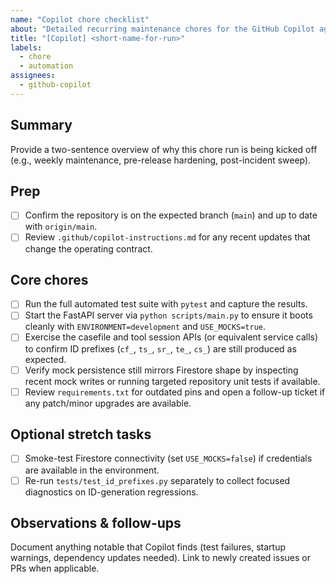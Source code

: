 ```yaml
---
name: "Copilot chore checklist"
about: "Detailed recurring maintenance chores for the GitHub Copilot agent"
title: "[Copilot] <short-name-for-run>"
labels:
  - chore
  - automation
assignees:
  - github-copilot
---
```


## Summary
Provide a two-sentence overview of why this chore run is being kicked off (e.g., weekly maintenance, pre-release hardening, post-incident sweep).

## Prep
- [ ] Confirm the repository is on the expected branch (`main`) and up to date with `origin/main`.
- [ ] Review `.github/copilot-instructions.md` for any recent updates that change the operating contract.

## Core chores
- [ ] Run the full automated test suite with `pytest` and capture the results.
- [ ] Start the FastAPI server via `python scripts/main.py` to ensure it boots cleanly with `ENVIRONMENT=development` and `USE_MOCKS=true`.
- [ ] Exercise the casefile and tool session APIs (or equivalent service calls) to confirm ID prefixes (`cf_`, `ts_`, `sr_`, `te_`, `cs_`) are still produced as expected.
- [ ] Verify mock persistence still mirrors Firestore shape by inspecting recent mock writes or running targeted repository unit tests if available.
- [ ] Review `requirements.txt` for outdated pins and open a follow-up ticket if any patch/minor upgrades are available.

## Optional stretch tasks
- [ ] Smoke-test Firestore connectivity (set `USE_MOCKS=false`) if credentials are available in the environment.
- [ ] Re-run `tests/test_id_prefixes.py` separately to collect focused diagnostics on ID-generation regressions.

## Observations & follow-ups
Document anything notable that Copilot finds (test failures, startup warnings, dependency updates needed). Link to newly created issues or PRs when applicable.
